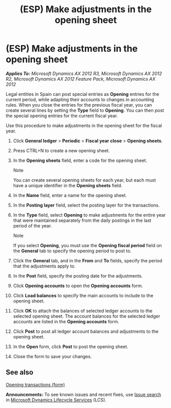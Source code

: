﻿---
title: (ESP) Make adjustments in the opening sheet
TOCTitle: (ESP) Make adjustments in the opening sheet
ms:assetid: 9c7abf48-1789-457a-a64c-ff8da1243b51
ms:mtpsurl: https://technet.microsoft.com/en-us/library/Hh209433(v=AX.60)
ms:contentKeyID: 36058729
ms.date: 04/18/2014
mtps_version: v=AX.60
f1_keywords:
- Spain
- Opening sheet
---

# (ESP) Make adjustments in the opening sheet 


_**Applies To:** Microsoft Dynamics AX 2012 R3, Microsoft Dynamics AX 2012 R2, Microsoft Dynamics AX 2012 Feature Pack, Microsoft Dynamics AX 2012_

Legal entities in Spain can post special entries as **Opening** entries for the current period, while adapting their accounts to changes in accounting rules. When you close the entries for the previous fiscal year, you can create several lines by setting the **Type** field to **Opening**. You can then post the special opening entries for the current fiscal year.

Use this procedure to make adjustments in the opening sheet for the fiscal year.

1.  Click **General ledger** \> **Periodic** \> **Fiscal year close** \> **Opening sheets**.

2.  Press CTRL+N to create a new opening sheet.

3.  In the **Opening sheets** field, enter a code for the opening sheet.
    

    > [!NOTE]
    > <P>You can create several opening sheets for each year, but each must have a unique identifier in the <STRONG>Opening sheets</STRONG> field.</P>



4.  In the **Name** field, enter a name for the opening sheet.

5.  In the **Posting layer** field, select the posting layer for the transactions.

6.  In the **Type** field, select **Opening** to make adjustments for the entire year that were maintained separately from the daily postings in the last period of the year.
    

    > [!NOTE]
    > <P>If you select <STRONG>Opening</STRONG>, you must use the <STRONG>Opening fiscal period</STRONG> field on the <STRONG>General</STRONG> tab to specify the opening period to post to.</P>



7.  Click the **General** tab, and in the **From** and **To** fields, specify the period that the adjustments apply to.

8.  In the **Post** field, specify the posting date for the adjustments.

9.  Click **Opening accounts** to open the **Opening accounts** form.

10. Click **Load balances** to specify the main accounts to include to the opening sheet.

11. Click **OK** to attach the balances of selected ledger accounts to the selected opening sheet. The account balances for the selected ledger accounts are listed in the **Opening accounts** form.

12. Click **Post** to post all ledger account balances and adjustments to the opening sheet.

13. In the **Open** form, click **Post** to post the opening sheet.

14. Close the form to save your changes.

## See also

[Opening transactions (form)](https://technet.microsoft.com/en-us/library/aa572506\(v=ax.60\))

  
**Announcements:** To see known issues and recent fixes, use [Issue search](http://go.microsoft.com/fwlink/?linkid=389258) in [Microsoft Dynamics Lifecycle Services](http://go.microsoft.com/fwlink/?linkid=306505) (LCS).

